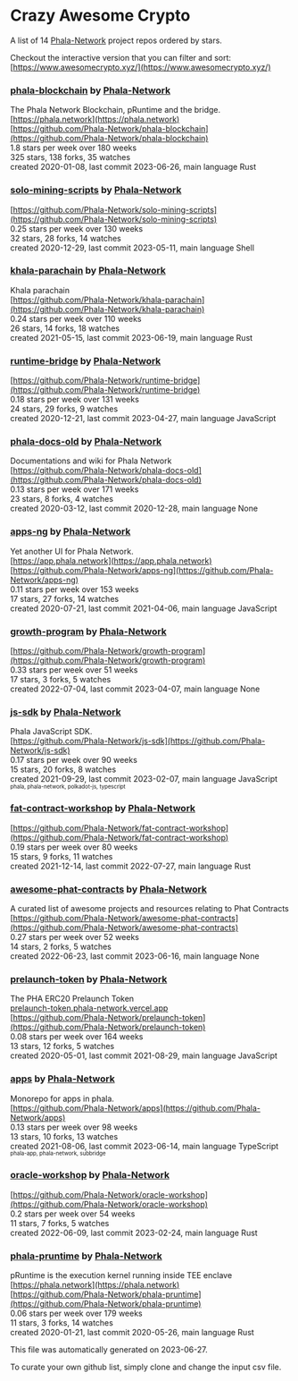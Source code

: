# Crazy Awesome Crypto
A list of 14 [Phala-Network](https://github.com/Phala-Network) project repos ordered by stars.  

Checkout the interactive version that you can filter and sort: 
[https://www.awesomecrypto.xyz/](https://www.awesomecrypto.xyz/)  


### [phala-blockchain](https://github.com/Phala-Network/phala-blockchain) by [Phala-Network](https://github.com/Phala-Network)  
The Phala Network Blockchain, pRuntime and the bridge.  
[https://phala.network](https://phala.network)  
[https://github.com/Phala-Network/phala-blockchain](https://github.com/Phala-Network/phala-blockchain)  
1.8 stars per week over 180 weeks  
325 stars, 138 forks, 35 watches  
created 2020-01-08, last commit 2023-06-26, main language Rust  


### [solo-mining-scripts](https://github.com/Phala-Network/solo-mining-scripts) by [Phala-Network](https://github.com/Phala-Network)  
  
[https://github.com/Phala-Network/solo-mining-scripts](https://github.com/Phala-Network/solo-mining-scripts)  
0.25 stars per week over 130 weeks  
32 stars, 28 forks, 14 watches  
created 2020-12-29, last commit 2023-05-11, main language Shell  


### [khala-parachain](https://github.com/Phala-Network/khala-parachain) by [Phala-Network](https://github.com/Phala-Network)  
Khala parachain  
[https://github.com/Phala-Network/khala-parachain](https://github.com/Phala-Network/khala-parachain)  
0.24 stars per week over 110 weeks  
26 stars, 14 forks, 18 watches  
created 2021-05-15, last commit 2023-06-19, main language Rust  


### [runtime-bridge](https://github.com/Phala-Network/runtime-bridge) by [Phala-Network](https://github.com/Phala-Network)  
  
[https://github.com/Phala-Network/runtime-bridge](https://github.com/Phala-Network/runtime-bridge)  
0.18 stars per week over 131 weeks  
24 stars, 29 forks, 9 watches  
created 2020-12-21, last commit 2023-04-27, main language JavaScript  


### [phala-docs-old](https://github.com/Phala-Network/phala-docs-old) by [Phala-Network](https://github.com/Phala-Network)  
Documentations and wiki for Phala Network  
[https://github.com/Phala-Network/phala-docs-old](https://github.com/Phala-Network/phala-docs-old)  
0.13 stars per week over 171 weeks  
23 stars, 8 forks, 4 watches  
created 2020-03-12, last commit 2020-12-28, main language None  


### [apps-ng](https://github.com/Phala-Network/apps-ng) by [Phala-Network](https://github.com/Phala-Network)  
Yet another UI for Phala Network.  
[https://app.phala.network](https://app.phala.network)  
[https://github.com/Phala-Network/apps-ng](https://github.com/Phala-Network/apps-ng)  
0.11 stars per week over 153 weeks  
17 stars, 27 forks, 14 watches  
created 2020-07-21, last commit 2021-04-06, main language JavaScript  


### [growth-program](https://github.com/Phala-Network/growth-program) by [Phala-Network](https://github.com/Phala-Network)  
  
[https://github.com/Phala-Network/growth-program](https://github.com/Phala-Network/growth-program)  
0.33 stars per week over 51 weeks  
17 stars, 3 forks, 5 watches  
created 2022-07-04, last commit 2023-04-07, main language None  


### [js-sdk](https://github.com/Phala-Network/js-sdk) by [Phala-Network](https://github.com/Phala-Network)  
Phala JavaScript SDK.  
[https://github.com/Phala-Network/js-sdk](https://github.com/Phala-Network/js-sdk)  
0.17 stars per week over 90 weeks  
15 stars, 20 forks, 8 watches  
created 2021-09-29, last commit 2023-02-07, main language JavaScript  
<sub><sup>phala, phala-network, polkadot-js, typescript</sup></sub>


### [fat-contract-workshop](https://github.com/Phala-Network/fat-contract-workshop) by [Phala-Network](https://github.com/Phala-Network)  
  
[https://github.com/Phala-Network/fat-contract-workshop](https://github.com/Phala-Network/fat-contract-workshop)  
0.19 stars per week over 80 weeks  
15 stars, 9 forks, 11 watches  
created 2021-12-14, last commit 2022-07-27, main language Rust  


### [awesome-phat-contracts](https://github.com/Phala-Network/awesome-phat-contracts) by [Phala-Network](https://github.com/Phala-Network)  
A curated list of awesome projects and resources relating to Phat Contracts  
[https://github.com/Phala-Network/awesome-phat-contracts](https://github.com/Phala-Network/awesome-phat-contracts)  
0.27 stars per week over 52 weeks  
14 stars, 2 forks, 5 watches  
created 2022-06-23, last commit 2023-06-16, main language None  


### [prelaunch-token](https://github.com/Phala-Network/prelaunch-token) by [Phala-Network](https://github.com/Phala-Network)  
The PHA ERC20 Prelaunch Token  
[prelaunch-token.phala-network.vercel.app](prelaunch-token.phala-network.vercel.app)  
[https://github.com/Phala-Network/prelaunch-token](https://github.com/Phala-Network/prelaunch-token)  
0.08 stars per week over 164 weeks  
13 stars, 12 forks, 5 watches  
created 2020-05-01, last commit 2021-08-29, main language JavaScript  


### [apps](https://github.com/Phala-Network/apps) by [Phala-Network](https://github.com/Phala-Network)  
Monorepo for apps in phala.  
[https://github.com/Phala-Network/apps](https://github.com/Phala-Network/apps)  
0.13 stars per week over 98 weeks  
13 stars, 10 forks, 13 watches  
created 2021-08-06, last commit 2023-06-14, main language TypeScript  
<sub><sup>phala-app, phala-network, subbridge</sup></sub>


### [oracle-workshop](https://github.com/Phala-Network/oracle-workshop) by [Phala-Network](https://github.com/Phala-Network)  
  
[https://github.com/Phala-Network/oracle-workshop](https://github.com/Phala-Network/oracle-workshop)  
0.2 stars per week over 54 weeks  
11 stars, 7 forks, 5 watches  
created 2022-06-09, last commit 2023-02-24, main language Rust  


### [phala-pruntime](https://github.com/Phala-Network/phala-pruntime) by [Phala-Network](https://github.com/Phala-Network)  
pRuntime is the execution kernel running inside TEE enclave  
[https://phala.network](https://phala.network)  
[https://github.com/Phala-Network/phala-pruntime](https://github.com/Phala-Network/phala-pruntime)  
0.06 stars per week over 179 weeks  
11 stars, 3 forks, 14 watches  
created 2020-01-21, last commit 2020-05-26, main language Rust  


This file was automatically generated on 2023-06-27.  

To curate your own github list, simply clone and change the input csv file.  